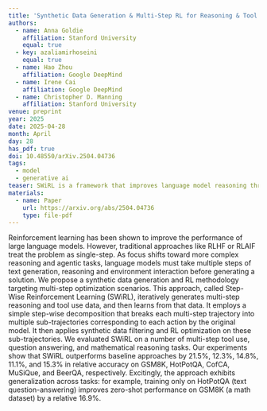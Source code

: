 ```yaml
---
title: 'Synthetic Data Generation & Multi-Step RL for Reasoning & Tool Use'
authors:
  - name: Anna Goldie
    affiliation: Stanford University
    equal: true
  - key: azaliamirhoseini
    equal: true
  - name: Hao Zhou
    affiliation: Google DeepMind
  - name: Irene Cai
    affiliation: Google DeepMind
  - name: Christopher D. Manning
    affiliation: Stanford University
venue: preprint
year: 2025
date: 2025-04-28
month: April
day: 28
has_pdf: true
doi: 10.48550/arXiv.2504.04736
tags:
  - model
  - generative ai
teaser: SWiRL is a framework that improves language model reasoning through synthetic data generation and step-wise reinforcement learning, enabling models to outperform larger proprietary models across diverse reasoning tasks while demonstrating strong generalization capabilities.
materials:
  - name: Paper
    url: https://arxiv.org/abs/2504.04736
    type: file-pdf
---
```

Reinforcement learning has been shown to improve the performance of large language models. However, traditional approaches like RLHF or RLAIF treat the problem as single-step. As focus shifts toward more complex reasoning and agentic tasks, language models must take multiple steps of text generation, reasoning and environment interaction before generating a solution. We propose a synthetic data generation and RL methodology targeting multi-step optimization scenarios. This approach, called Step-Wise Reinforcement Learning (SWiRL), iteratively generates multi-step reasoning and tool use data, and then learns from that data. It employs a simple step-wise decomposition that breaks each multi-step trajectory into multiple sub-trajectories corresponding to each action by the original model. It then applies synthetic data filtering and RL optimization on these sub-trajectories. We evaluated SWiRL on a number of multi-step tool use, question answering, and mathematical reasoning tasks. Our experiments show that SWiRL outperforms baseline approaches by 21.5%, 12.3%, 14.8%, 11.1%, and 15.3% in relative accuracy on GSM8K, HotPotQA, CofCA, MuSiQue, and BeerQA, respectively. Excitingly, the approach exhibits generalization across tasks: for example, training only on HotPotQA (text question-answering) improves zero-shot performance on GSM8K (a math dataset) by a relative 16.9%.
